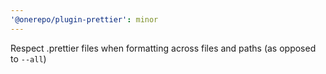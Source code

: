 ```yaml
---
'@onerepo/plugin-prettier': minor
---
```


Respect .prettier files when formatting across files and paths (as opposed to `--all`)
